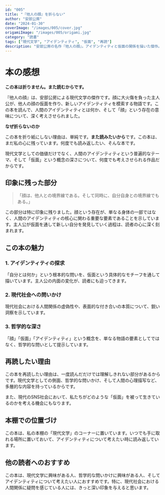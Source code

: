 ```yaml
---
id: "005"
title: "『他人の顔』を折らない"
author: "安部公房"
date: "2024-01-30"
coverImage: "/images/005/cover.jpg"
origamiImage: "/images/005/origami.jpg"
category: "読書"
tags: ["現代文学", "アイデンティティ", "仮面", "再読"]
description: "安部公房の名作『他人の顔』。アイデンティティと仮面の関係を描いた傑作。"
---
```


# 本の感想

**この本は折りません。また読むからです。**

『他人の顔』は、安部公房による現代文学の傑作です。顔に大火傷を負った主人公が、他人の顔の仮面を作り、新しいアイデンティティを模索する物語です。この本を読んで、人間のアイデンティティとは何か、そして「顔」という存在の意味について、深く考えさせられました。

**なぜ折らないのか**

この本を折り紙にしない理由は、単純です。**また読みたいから**です。この本は、まだ私の心に残っています。何度でも読み返したい、そんな本です。

現代文学としての価値だけでなく、人間のアイデンティティという普遍的なテーマ、そして「仮面」という概念の深さについて、何度でも考えさせられる作品だからです。

## 印象に残った部分

> 「顔は、他人との境界線である。そして同時に、自分自身との境界線でもある。」

この部分は特に印象に残りました。顔という存在が、単なる身体の一部ではなく、人間のアイデンティティの核心に関わる重要な要素であることを示しています。主人公が仮面を通して新しい自分を発見していく過程は、読者の心に深く刻まれます。

## この本の魅力

### 1. アイデンティティの探求
「自分とは何か」という根本的な問いを、仮面という具体的なモチーフを通して描いています。主人公の内面の変化が、読者にも迫ってきます。

### 2. 現代社会への問いかけ
現代社会における人間関係の虚偽性や、表面的な付き合いの本質について、鋭い洞察を示しています。

### 3. 哲学的な深さ
「顔」「仮面」「アイデンティティ」という概念を、単なる物語の要素としてではなく、哲学的な問いとして提示しています。

## 再読したい理由

この本を再読したい理由は、一度読んだだけでは理解しきれない部分があるからです。現代文学としての側面、哲学的な問いかけ、そして人間の心理描写など、多層的な内容を持っているからです。

また、現代のSNS社会において、私たちがどのような「仮面」を被って生きているのかを考える機会にもなります。

## 本棚での位置づけ

この本は、私の本棚の「現代文学」のコーナーに置いています。いつでも手に取れる場所に置いておいて、アイデンティティについて考えたい時に読み返しています。

## 他の読者へのおすすめ

この本は、現代文学に興味がある人、哲学的な問いかけに興味がある人、そしてアイデンティティについて考えたい人におすすめです。特に、現代社会における人間関係に疑問を感じている人には、きっと深い印象を与えると思います。